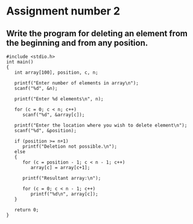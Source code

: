 # Assignment number 2
## Write the program for deleting an element from the beginning and from any position.

~~~
#include <stdio.h>
int main()
{
   int array[100], position, c, n;

   printf("Enter number of elements in array\n");
   scanf("%d", &n);

   printf("Enter %d elements\n", n);

   for (c = 0; c < n; c++)
      scanf("%d", &array[c]);

   printf("Enter the location where you wish to delete element\n");
   scanf("%d", &position);

   if (position >= n+1)
      printf("Deletion not possible.\n");
   else
   {
      for (c = position - 1; c < n - 1; c++)
         array[c] = array[c+1];

      printf("Resultant array:\n");

      for (c = 0; c < n - 1; c++)
         printf("%d\n", array[c]);
   }

   return 0;
}
~~~
